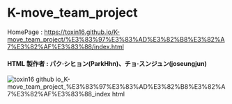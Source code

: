 # K-move_team_project

HomePage : https://toxin16.github.io/K-move_team_project/%E3%83%97%E3%83%AD%E3%82%B8%E3%82%A7%E3%82%AF%E3%83%88/index.html

#### HTML 製作者 : パク·シヒョン(ParkHhn)、チョ·スンジュン(joseungjun)
![toxin16 github io_K-move_team_project_%E3%83%97%E3%83%AD%E3%82%B8%E3%82%A7%E3%82%AF%E3%83%88_index html](https://user-images.githubusercontent.com/109052012/194800520-1f57020a-4c3f-46d0-a2af-8c21d06fca40.png)
